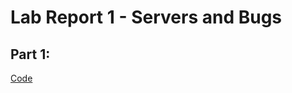 # Lab Report 1 - Servers and Bugs
## Part 1: 
[Code](https://github.com/pmckenna2425/cse15l-lab-reports/blob/main/StringServer.java)

